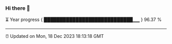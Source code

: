 ### Hi there 👋

⏳ Year progress { ████████████████████████████▁▁ } 96.37 %

---

⏰ Updated on Mon, 18 Dec 2023 18:13:18 GMT
